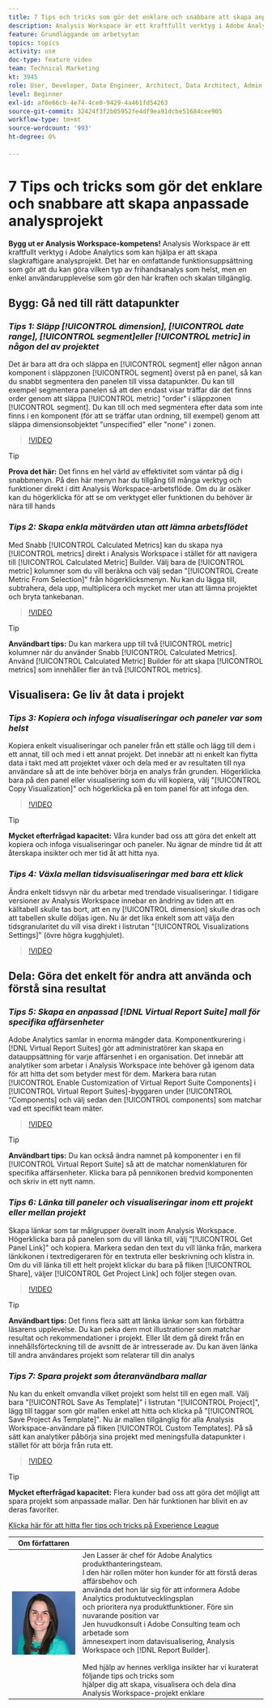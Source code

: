 ```yaml
---
title: 7 Tips och tricks som gör det enklare och snabbare att skapa anpassade analysprojekt
description: Analysis Workspace är ett kraftfullt verktyg i Adobe Analytics som kan hjälpa er att skapa slagkraftigare analysprojekt. Det har en omfattande funktionsuppsättning som gör att du kan göra vilken typ av frihandsanalys som helst, men en enkel användarupplevelse som gör den här kraften och skalan tillgänglig.
feature: Grundläggande om arbetsytan
topics: topics
activity: use
doc-type: feature video
team: Technical Marketing
kt: 3945
role: User, Developer, Data Engineer, Architect, Data Architect, Admin, Leader
level: Beginner
exl-id: af0e66cb-4e74-4ce0-9429-4a461fd54263
source-git-commit: 32424f3f2b05952fe4df9ea91dcbe51684cee905
workflow-type: tm+mt
source-wordcount: '993'
ht-degree: 0%

---
```


# 7 Tips och tricks som gör det enklare och snabbare att skapa anpassade analysprojekt

**Bygg ut er Analysis Workspace-kompetens!**
Analysis Workspace är ett kraftfullt verktyg i Adobe Analytics som kan hjälpa er att skapa slagkraftigare analysprojekt. Det har en omfattande funktionsuppsättning som gör att du kan göra vilken typ av frihandsanalys som helst, men en enkel användarupplevelse som gör den här kraften och skalan tillgänglig.

## Bygg: Gå ned till rätt datapunkter

### ***Tips 1: Släpp  [!UICONTROL dimension],  [!UICONTROL date range],  [!UICONTROL segment]eller  [!UICONTROL metric] in någon del av projektet***

Det är bara att dra och släppa en [!UICONTROL segment] eller någon annan komponent i släppzonen [!UICONTROL segment] överst på en panel, så kan du snabbt segmentera den panelen till vissa datapunkter. Du kan till exempel segmentera panelen så att den endast visar träffar där det finns order genom att släppa [!UICONTROL metric] &quot;order&quot; i släppzonen [!UICONTROL segment]. Du kan till och med segmentera efter data som inte finns i en komponent (för att se träffar utan ordning, till exempel) genom att släppa dimensionsobjektet &quot;unspecified&quot; eller &quot;none&quot; i zonen.

>[!VIDEO](https://video.tv.adobe.com/v/24036/?quality=12)

>[!TIP]
>
>**Prova det här:** Det finns en hel värld av effektivitet som väntar på dig i snabbmenyn. På den här menyn har du tillgång till många verktyg och funktioner direkt i ditt Analysis Workspace-arbetsflöde. Om du är osäker kan du högerklicka för att se om verktyget eller funktionen du behöver är nära till hands

### ***Tips 2: Skapa enkla mätvärden utan att lämna arbetsflödet***

Med Snabb [!UICONTROL Calculated Metrics] kan du skapa nya [!UICONTROL metrics] direkt i Analysis Workspace i stället för att navigera till [!UICONTROL Calculated Metric] Builder. Välj bara de [!UICONTROL metric] kolumner som du vill beräkna och välj sedan &quot;[!UICONTROL Create Metric From Selection]&quot; från högerklicksmenyn. Nu kan du lägga till, subtrahera, dela upp, multiplicera och mycket mer utan att lämna projektet och bryta tankebanan.

>[!VIDEO](https://video.tv.adobe.com/v/23126/?quality=12)

>[!TIP]
>
>**Användbart tips:** Du kan markera upp till två  [!UICONTROL metric] kolumner när du använder Snabb  [!UICONTROL Calculated Metrics]. Använd [!UICONTROL Calculated Metric] Builder för att skapa [!UICONTROL metrics] som innehåller fler än två [!UICONTROL metrics].

## Visualisera: Ge liv åt data i projekt

### ***Tips 3: Kopiera och infoga visualiseringar och paneler var som helst***

Kopiera enkelt visualiseringar och paneler från ett ställe och lägg till dem i ett annat, till och med i ett annat projekt. Det innebär att ni enkelt kan flytta data i takt med att projektet växer och dela med er av resultaten till nya användare så att de inte behöver börja en analys från grunden. Högerklicka bara på den panel eller visualisering som du vill kopiera, välj &quot;[!UICONTROL Copy Visualization]&quot; och högerklicka på en tom panel för att infoga den.

>[!VIDEO](https://video.tv.adobe.com/v/23230/?quality=12)

>[!TIP]
>
>**Mycket efterfrågad kapacitet:** Våra kunder bad oss att göra det enkelt att kopiera och infoga visualiseringar och paneler. Nu ägnar de mindre tid åt att återskapa insikter och mer tid åt att hitta nya.

### ***Tips 4: Växla mellan tidsvisualiseringar med bara ett klick***

Ändra enkelt tidsvyn när du arbetar med trendade visualiseringar. I tidigare versioner av Analysis Workspace innebar en ändring av tiden att en källtabell skulle tas bort, att en ny [!UICONTROL dimension] skulle dras och att tabellen skulle döljas igen. Nu är det lika enkelt som att välja den tidsgranularitet du vill visa direkt i listrutan &quot;[!UICONTROL Visualizations Settings]&quot; (övre högra kugghjulet).

>[!VIDEO](https://video.tv.adobe.com/v/23548/?quality=12)

## Dela: Göra det enkelt för andra att använda och förstå sina resultat

### ***Tips 5: Skapa en anpassad  [!DNL Virtual Report Suite] mall för specifika affärsenheter***

Adobe Analytics samlar in enorma mängder data. Komponentkurering i [!DNL Virtual Report Suites] gör att administratörer kan skapa en datauppsättning för varje affärsenhet i en organisation. Det innebär att analytiker som arbetar i Analysis Workspace inte behöver gå igenom data för att hitta det som betyder mest för dem. Markera bara rutan [!UICONTROL Enable Customization of Virtual Report Suite Components] i [!UICONTROL Virtual Report Suites]-byggaren under [!UICONTROL “Components] och välj sedan den [!UICONTROL components] som matchar vad ett specifikt team mäter.

>[!VIDEO](https://video.tv.adobe.com/v/23544/?quality=12)

>[!TIP]
>
>**Användbart tips:** Du kan också ändra namnet på komponenter i en fil  [!UICONTROL Virtual Report Suite] så att de matchar nomenklaturen för specifika affärsenheter. Klicka bara på pennikonen bredvid komponenten och skriv in ett nytt namn.

### ***Tips 6: Länka till paneler och visualiseringar inom ett projekt eller mellan projekt***

Skapa länkar som tar målgrupper överallt inom Analysis Workspace. Högerklicka bara på panelen som du vill länka till, välj &quot;[!UICONTROL Get Panel Link]&quot; och kopiera. Markera sedan den text du vill länka från, markera länkikonen i textredigeraren för en textruta eller beskrivning och klistra in. Om du vill länka till ett helt projekt klickar du bara på fliken [!UICONTROL Share], väljer [!UICONTROL Get Project Link] och följer stegen ovan.

>[!VIDEO](https://video.tv.adobe.com/v/23724/?quality=12)

>[!TIP]
>
>**Användbart tips:** Det finns flera sätt att länka länkar som kan förbättra läsarens upplevelse. Du kan peka dem mot illustrationer som matchar resultat och rekommendationer i projekt. Eller låt dem gå direkt från en innehållsförteckning till de avsnitt de är intresserade av. Du kan även länka till andra användares projekt som relaterar till din analys

### ***Tips 7: Spara projekt som återanvändbara mallar***

Nu kan du enkelt omvandla vilket projekt som helst till en egen mall. Välj bara &quot;[!UICONTROL Save As Template]&quot; i listrutan &quot;[!UICONTROL Project]&quot;, lägg till taggar som gör mallen enkel att hitta och klicka på &quot;[!UICONTROL Save Project As Template]&quot;. Nu är mallen tillgänglig för alla Analysis Workspace-användare på fliken [!UICONTROL Custom Templates]. På så sätt kan analytiker påbörja sina projekt med meningsfulla datapunkter i stället för att börja från ruta ett.

>[!VIDEO](https://video.tv.adobe.com/v/23231/?quality=12)

>[!TIP]
>
>**Mycket efterfrågad kapacitet:** Flera kunder bad oss att göra det möjligt att spara projekt som anpassade mallar. Den här funktionen har blivit en av deras favoriter.

[Klicka här för att hitta fler tips och tricks på Experience League](https://experienceleague.adobe.com/?search=tips&amp;tag=Analysis+Workspace#recommended/solutions/analytics)

| Om författaren |  |
|------------|------------|
| ![Jen Lasser](assets/jlasser-headshot-s.jpg) | Jen Lasser är chef för Adobe Analytics produkthanteringsteam. <br> I den här rollen möter hon kunder för att förstå deras affärsbehov och  <br>använda det hon lär sig för att informera Adobe Analytics produktutvecklingsplan  <br>och prioritera nya produktfunktioner. Före sin nuvarande position var <br>Jen huvudkonsult i Adobe Consulting team och arbetade som <br>ämnesexpert inom datavisualisering, Analysis Workspace och [!DNL Report Builder]. <br><br>Med hjälp av hennes verkliga insikter har vi kuraterat följande tips och tricks som  <br>hjälper dig att skapa, visualisera och dela dina Analysis Workspace-projekt enklare |
